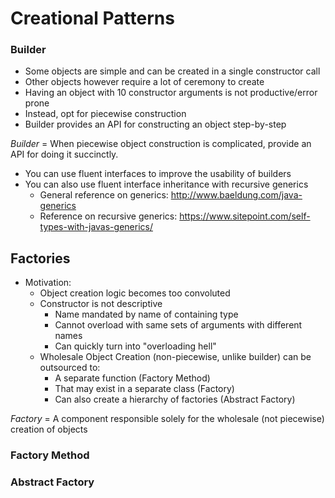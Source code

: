 # Creational Patterns

### Builder
* Some objects are simple and can be created in a single constructor call
* Other objects however require a lot of ceremony to create
* Having an object with 10 constructor arguments is not productive/error prone
* Instead, opt for piecewise construction
* Builder provides an API for constructing an object step-by-step  

*Builder* = When piecewise object construction is complicated, provide an API for doing it succinctly.

* You can use fluent interfaces to improve the usability of builders
* You can also use fluent interface inheritance with recursive generics  
  * General reference on generics: http://www.baeldung.com/java-generics
  * Reference on recursive generics: https://www.sitepoint.com/self-types-with-javas-generics/

## Factories 
* Motivation:  
  * Object creation logic becomes too convoluted
  * Constructor is not descriptive  
    * Name mandated by name of containing type
    * Cannot overload with same sets of arguments with different names
    * Can quickly turn into "overloading hell"
  * Wholesale Object Creation (non-piecewise, unlike builder) can be outsourced to:
    * A separate function (Factory Method)
    * That may exist in a separate class (Factory)
    * Can also create a hierarchy of factories (Abstract Factory)

*Factory* = A component responsible solely for the wholesale (not piecewise) creation of objects

### Factory Method 
### Abstract Factory
